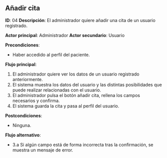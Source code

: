 ## Añadir cita
**ID**: 04
**Descripción**: El administrador quiere añadir una cita de un usuario registrado.

**Actor principal**: Administrador
**Actor secundario**: Usuario

**Precondiciones**:
* Haber accedido al perfil del paciente.

**Flujo principal**:
1. El administrador quiere ver los datos de un usuario registrado anteriormente.
1. El sistema muestra los datos del usuario y las distintas posibilidades que puede realizar relacionadas con el usuario.
1. El administrador pulsa el botón añadir cita, rellena los campos necesarios y confirma.
1. El sistema guarda la cita y pasa al perfil del usuario.

**Postcondiciones**: 
* Ninguna.

**Flujo alternativo**:
* 3.a Si algún campo está de forma incorrecta tras la confirmación, se muestra un mensaje de error.
